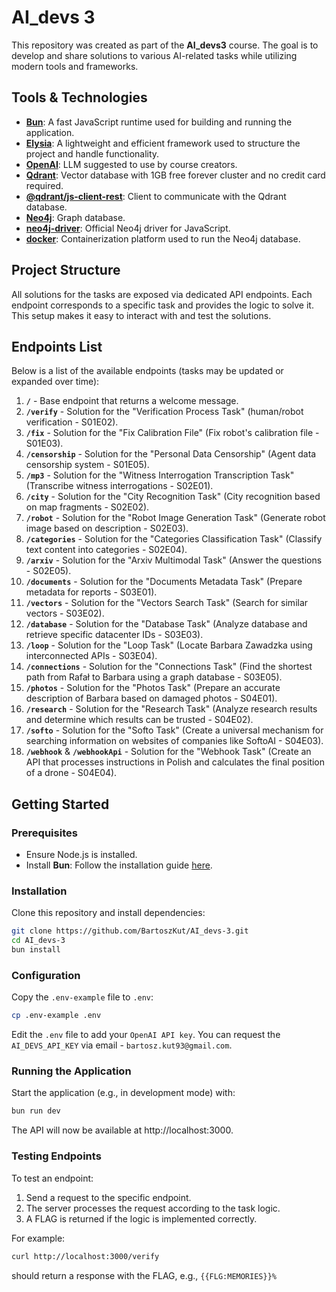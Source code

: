 # AI_devs 3

This repository was created as part of the **AI_devs3** course. The goal is to develop and share solutions to various AI-related tasks while utilizing modern tools and frameworks.

## Tools & Technologies

- **[Bun](https://bun.sh/)**: A fast JavaScript runtime used for building and running the application.
- **[Elysia](https://elysiajs.com/)**: A lightweight and efficient framework used to structure the project and handle functionality.
- **[OpenAI](https://platform.openai.com/docs/overview)**: LLM suggested to use by course creators.
- **[Qdrant](https://qdrant.tech/)**: Vector database with 1GB free forever cluster and no credit card required.
- **[@qdrant/js-client-rest](https://github.com/qdrant/qdrant-js)**: Client to communicate with the Qdrant database.
- **[Neo4j](https://neo4j.com/)**: Graph database.
- **[neo4j-driver](https://www.npmjs.com/package/neo4j-driver)**: Official Neo4j driver for JavaScript.
- **[docker](https://www.docker.com/)**: Containerization platform used to run the Neo4j database.

## Project Structure

All solutions for the tasks are exposed via dedicated API endpoints. Each endpoint corresponds to a specific task and provides the logic to solve it. This setup makes it easy to interact with and test the solutions.

## Endpoints List

Below is a list of the available endpoints (tasks may be updated or expanded over time):

1. **`/`** - Base endpoint that returns a welcome message.
2. **`/verify`** - Solution for the "Verification Process Task" (human/robot verification - S01E02).
3. **`/fix`** - Solution for the "Fix Calibration File" (Fix robot's calibration file - S01E03).
4. **`/censorship`** - Solution for the "Personal Data Censorship" (Agent data censorship system - S01E05).
5. **`/mp3`** - Solution for the "Witness Interrogation Transcription Task" (Transcribe witness interrogations - S02E01).
6. **`/city`** - Solution for the "City Recognition Task" (City recognition based on map fragments - S02E02).
7. **`/robot`** - Solution for the "Robot Image Generation Task" (Generate robot image based on description - S02E03).
8. **`/categories`** - Solution for the "Categories Classification Task" (Classify text content into categories - S02E04).
9. **`/arxiv`** - Solution for the "Arxiv Multimodal Task" (Answer the questions - S02E05).
10. **`/documents`** - Solution for the "Documents Metadata Task" (Prepare metadata for reports - S03E01).
11. **`/vectors`** - Solution for the "Vectors Search Task" (Search for similar vectors - S03E02).
12. **`/database`** - Solution for the "Database Task" (Analyze database and retrieve specific datacenter IDs - S03E03).
13. **`/loop`** - Solution for the "Loop Task" (Locate Barbara Zawadzka using interconnected APIs - S03E04).
14. **`/connections`** - Solution for the "Connections Task" (Find the shortest path from Rafał to Barbara using a graph database - S03E05).
15. **`/photos`** - Solution for the "Photos Task" (Prepare an accurate description of Barbara based on damaged photos - S04E01).
16. **`/research`** - Solution for the "Research Task" (Analyze research results and determine which results can be trusted - S04E02).
17. **`/softo`** - Solution for the "Softo Task" (Create a universal mechanism for searching information on websites of companies like SoftoAI - S04E03).
18. **`/webhook`** & **`/webhookApi`** - Solution for the "Webhook Task" (Create an API that processes instructions in Polish and calculates the final position of a drone - S04E04).

## Getting Started

### Prerequisites
- Ensure Node.js is installed.
- Install **Bun**: Follow the installation guide [here](https://bun.sh/).

### Installation

Clone this repository and install dependencies:

```bash
git clone https://github.com/BartoszKut/AI_devs-3.git
cd AI_devs-3
bun install
```

### Configuration

Copy the `.env-example` file to `.env`:
    
```bash
cp .env-example .env
```

Edit the `.env` file to add your `OpenAI API key`.
You can request the `AI_DEVS_API_KEY` via email - `bartosz.kut93@gmail.com`.

### Running the Application
Start the application (e.g., in development mode) with:

```bash
bun run dev
```

The API will now be available at http://localhost:3000.

### Testing Endpoints
To test an endpoint:
1. Send a request to the specific endpoint.
2. The server processes the request according to the task logic.
3. A FLAG is returned if the logic is implemented correctly.

For example:
```bash
curl http://localhost:3000/verify
```
should return a response with the FLAG, e.g.,
`{{FLG:MEMORIES}}%`
